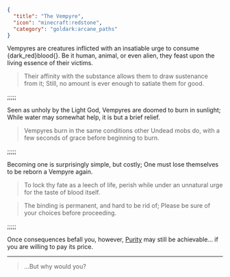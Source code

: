 ```json
{
  "title": "The Vempyre",
  "icon": "minecraft:redstone",
  "category": "goldark:arcane_paths"
}
```

Vempyres are creatures inflicted with an
insatiable urge to consume {dark_red}blood{}.
Be it human, animal, or even alien, they feast
upon the living essence of their victims.

> Their affinity with the substance allows them
> to draw sustenance from it; Still, no amount
> is ever enough to satiate them for good.

;;;;;

Seen as unholy by the Light God, Vempyres
are doomed to burn in sunlight; While water
may somewhat help, it is but a brief relief.

> Vempyres burn in the same conditions
> other Undead mobs do, with a few seconds
> of grace before beginning to burn.

;;;;;

Becoming one is surprisingly simple, but costly;
One must lose themselves to be reborn a Vempyre again.

> To lock thy fate as a leech of life,
> perish while under an unnatural urge
> for the taste of blood itself.

> The binding is permanent, and hard to be rid of;
> Please be sure of your choices before proceeding.

;;;;;

Once consequences befall you, however,
[Purity](^goldark:effects/purity) may
still be achievable... if you are willing
to pay its price.

---

> ...But why would you?